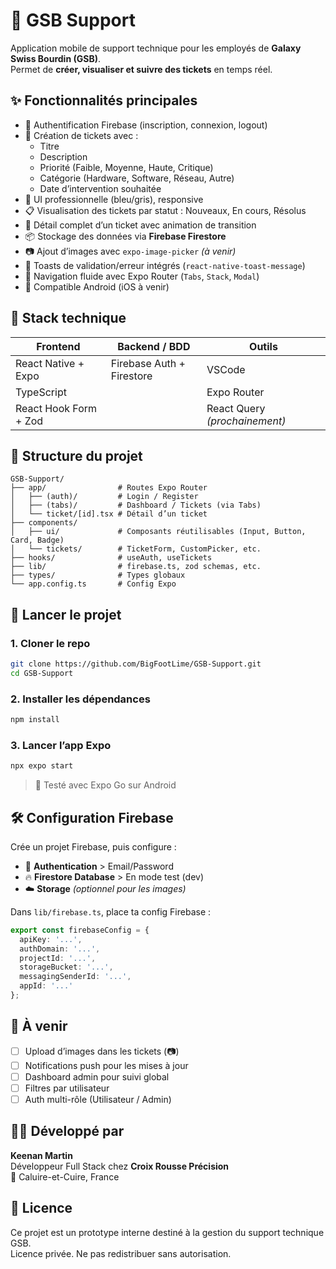 # 📲 GSB Support

Application mobile de support technique pour les employés de **Galaxy Swiss Bourdin (GSB)**.  
Permet de **créer, visualiser et suivre des tickets** en temps réel.

## ✨ Fonctionnalités principales

- 🔐 Authentification Firebase (inscription, connexion, logout)
- 📝 Création de tickets avec :
  - Titre
  - Description
  - Priorité (Faible, Moyenne, Haute, Critique)
  - Catégorie (Hardware, Software, Réseau, Autre)
  - Date d’intervention souhaitée
- 🎨 UI professionnelle (bleu/gris), responsive
- 📋 Visualisation des tickets par statut : Nouveaux, En cours, Résolus
- 📁 Détail complet d’un ticket avec animation de transition
- 📦 Stockage des données via **Firebase Firestore**
- 📷 Ajout d’images avec `expo-image-picker` *(à venir)*
- 🔔 Toasts de validation/erreur intégrés (`react-native-toast-message`)
- 🧭 Navigation fluide avec Expo Router (`Tabs`, `Stack`, `Modal`)
- 📱 Compatible Android (iOS à venir)

## 🧱 Stack technique

| Frontend | Backend / BDD | Outils |
|----------|----------------|--------|
| React Native + Expo | Firebase Auth + Firestore | VSCode |
| TypeScript || Expo Router |
| React Hook Form + Zod | | React Query *(prochainement)* |

## 📁 Structure du projet

```
GSB-Support/
├── app/                # Routes Expo Router
│   ├── (auth)/         # Login / Register
│   ├── (tabs)/         # Dashboard / Tickets (via Tabs)
│   └── ticket/[id].tsx # Détail d’un ticket
├── components/
│   ├── ui/             # Composants réutilisables (Input, Button, Card, Badge)
│   └── tickets/        # TicketForm, CustomPicker, etc.
├── hooks/              # useAuth, useTickets
├── lib/                # firebase.ts, zod schemas, etc.
├── types/              # Types globaux
└── app.config.ts       # Config Expo
```

## 🚀 Lancer le projet

### 1. Cloner le repo

```bash
git clone https://github.com/BigFootLime/GSB-Support.git
cd GSB-Support
```

### 2. Installer les dépendances

```bash
npm install
```

### 3. Lancer l’app Expo

```bash
npx expo start
```

> 📱 Testé avec Expo Go sur Android

## 🛠 Configuration Firebase

Crée un projet Firebase, puis configure :

- 🔐 **Authentication** > Email/Password
- 🔥 **Firestore Database** > En mode test (dev)
- ☁️ **Storage** *(optionnel pour les images)*

Dans `lib/firebase.ts`, place ta config Firebase :

```ts
export const firebaseConfig = {
  apiKey: '...',
  authDomain: '...',
  projectId: '...',
  storageBucket: '...',
  messagingSenderId: '...',
  appId: '...'
};
```

## 🧪 À venir

- [ ] Upload d’images dans les tickets (📷)
- [ ] Notifications push pour les mises à jour
- [ ] Dashboard admin pour suivi global
- [ ] Filtres par utilisateur
- [ ] Auth multi-rôle (Utilisateur / Admin)

## 👨‍💻 Développé par

**Keenan Martin**  
Développeur Full Stack chez **Croix Rousse Précision**  
📍 Caluire-et-Cuire, France

## 📝 Licence

Ce projet est un prototype interne destiné à la gestion du support technique GSB.  
Licence privée. Ne pas redistribuer sans autorisation.